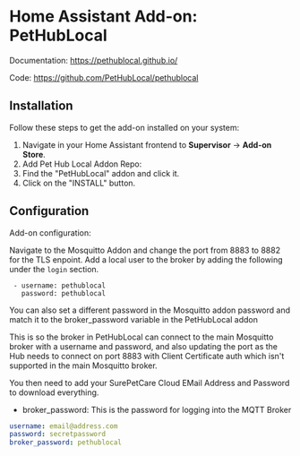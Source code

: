 # Home Assistant Add-on: PetHubLocal

Documentation: https://pethublocal.github.io/

Code: https://github.com/PetHubLocal/pethublocal

## Installation

Follow these steps to get the add-on installed on your system:

1. Navigate in your Home Assistant frontend to **Supervisor** -> **Add-on Store**.
2. Add Pet Hub Local Addon Repo: 
3. Find the "PetHubLocal" addon and click it.
4. Click on the "INSTALL" button.

## Configuration

Add-on configuration:

Navigate to the Mosquitto Addon and change the port from 8883 to 8882 for the TLS enpoint.
Add a local user to the broker by adding the following under the `login` section.

```
 - username: pethublocal
   password: pethublocal
```

You can also set a different password in the Mosquitto addon password and match it to the broker_password variable in the PetHubLocal addon

This is so the broker in PetHubLocal can connect to the main Mosquitto broker with a username and password, and also updating the port as the Hub needs to connect on port 8883 with Client Certificate auth which isn't supported in the main Mosquitto broker.

You then need to add your SurePetCare Cloud EMail Address and Password to download everything.

- broker_password: This is the password for logging into the MQTT Broker

```yaml
username: email@address.com
password: secretpassword
broker_password: pethublocal
```
